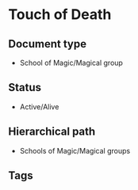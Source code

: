 # Touch of Death

## Document type

 - School of Magic/Magical group

## Status

 - Active/Alive

## Hierarchical path

 - Schools of Magic/Magical groups

## Tags

